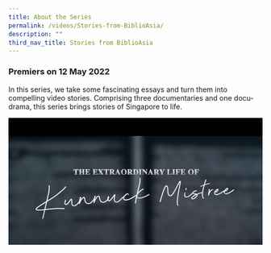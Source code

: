 ```yaml
---
title: About the Series
permalink: /videos/Stories-from-BiblioAsia/
description: ""
third_nav_title: Stories from BiblioAsia
---
```

### Premiers on 12 May 2022

In this series, we take some fascinating essays and turn them into compelling video stories. Comprising three documentaries and one docu-drama, this series brings stories of Singapore to life.

![](/images/Videos:%20BA%20Stories/extraordinary%20life%20of%20kunnuck%20mistree.png)